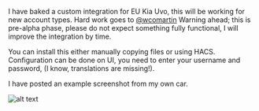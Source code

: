 I have baked a custom integration for EU Kia Uvo, this will be working for new account types. Hard work goes to [@wcomartin](https://github.com/wcomartin/kiauvo)
Warning ahead; this is pre-alpha phase, please do not expect something fully functional, I will improve the integration by time.

You can install this either manually copying files or using HACS. Configuration can be done on UI, you need to enter your username and password, (I know, translations are missing!).

I have posted an example screenshot from my own car.

![alt text](https://github.com/fuatakgun/kia_uvo/blob/master/Device%20Details.PNG?raw=true)
